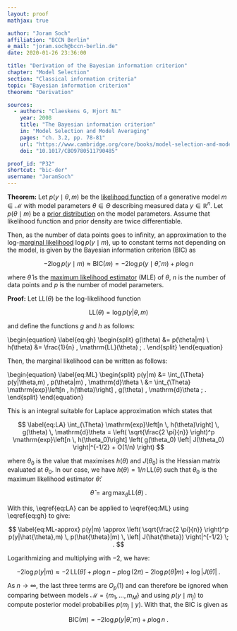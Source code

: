 ```yaml
---
layout: proof
mathjax: true

author: "Joram Soch"
affiliation: "BCCN Berlin"
e_mail: "joram.soch@bccn-berlin.de"
date: 2020-01-26 23:36:00

title: "Derivation of the Bayesian information criterion"
chapter: "Model Selection"
section: "Classical information criteria"
topic: "Bayesian information criterion"
theorem: "Derivation"

sources:
  - authors: "Claeskens G, Hjort NL"
    year: 2008
    title: "The Bayesian information criterion"
    in: "Model Selection and Model Averaging"
    pages: "ch. 3.2, pp. 78-81"
    url: "https://www.cambridge.org/core/books/model-selection-and-model-averaging/E6F1EC77279D1223423BB64FC3A12C37"
    doi: "10.1017/CBO9780511790485"

proof_id: "P32"
shortcut: "bic-der"
username: "JoramSoch"
---
```



**Theorem:** Let $p(y \mid \theta, m)$ be the [likelihood function](/D/lf.html) of a generative model $m \in \mathcal{M}$ with model parameters $\theta \in \Theta$ describing measured data $y \in \mathbb{R}^n$. Let $p(\theta \mid m)$ be a [prior distribution](/D/prior.html) on the model parameters. Assume that likelihood function and prior density are twice differentiable.

Then, as the number of data points goes to infinity, an approximation to the log-[marginal likelihood](/D/ml.html) $\log p(y \mid m)$, up to constant terms not depending on the model, is given by the Bayesian information criterion (BIC) as

$$ \label{eq:BIC}
-2 \log p(y \mid m) \approx \mathrm{BIC}(m) = -2 \log p(y \mid \hat{\theta}, m) + p \log n
$$

where $\hat{\theta}$ is the [maximum likelihood estimator](/D/mle.html) (MLE) of $\theta$, $n$ is the number of data points and $p$ is the number of model parameters.


**Proof:** Let $\mathrm{LL}(\theta)$ be the log-likelihood function

$$ \label{eq:LL}
\mathrm{LL}(\theta) = \log p(y|\theta,m)
$$

and define the functions $g$ and $h$ as follows:

\begin{equation} \label{eq:gh}
\begin{split}
g(\theta) &= p(\theta|m) \\
h(\theta) &= \frac{1}{n} \, \mathrm{LL}(\theta) \; .
\end{split}
\end{equation}

Then, the marginal likelihood can be written as follows:

\begin{equation} \label{eq:ML}
\begin{split}
p(y|m) &= \int_{\Theta} p(y|\theta,m) \, p(\theta|m) \, \mathrm{d}\theta \\
&= \int_{\Theta} \mathrm{exp}\left[n \, h(\theta)\right] \, g(\theta) \, \mathrm{d}\theta \; .
\end{split}
\end{equation}

This is an integral suitable for Laplace approximation which states that

$$ \label{eq:LA}
\int_{\Theta} \mathrm{exp}\left[n \, h(\theta)\right] \, g(\theta) \, \mathrm{d}\theta = \left( \sqrt{\frac{2 \pi}{n}} \right)^p \mathrm{exp}\left[n \, h(\theta_0)\right] \left( g(\theta_0) \left| J(\theta_0) \right|^{-1/2} + O(1/n) \right)
$$

where $\theta_0$ is the value that maximises $h(\theta)$ and $J(\theta_0)$ is the Hessian matrix evaluated at $\theta_0$. In our case, we have $h(\theta) = 1/n \, \mathrm{LL}(\theta)$ such that $\theta_0$ is the maximum likelihood estimator $\hat{\theta}$:

$$ \label{eq:MLE}
\hat{\theta} = \operatorname*{arg\,max}_\theta \mathrm{LL}(\theta) \; .
$$

With this, \eqref{eq:LA} can be applied to \eqref{eq:ML} using \eqref{eq:gh} to give:

$$ \label{eq:ML-approx}
p(y|m) \approx \left( \sqrt{\frac{2 \pi}{n}} \right)^p p(y|\hat{\theta},m) \, p(\hat{\theta}|m) \, \left| J(\hat{\theta}) \right|^{-1/2} \; .
$$

Logarithmizing and multiplying with $-2$, we have:

$$ \label{eq:LME-approx}
-2 \log p(y|m) \approx -2 \, \mathrm{LL}(\hat{\theta}) + p \log n - p \log(2 \pi) - 2 \log p(\hat{\theta}|m) + \log \left| J(\hat{\theta}) \right| \; .
$$

As $n \to \infty$, the last three terms are $O_p(1)$ and can therefore be ignored when comparing between models $\mathcal{M} = \left\lbrace m_1, \ldots, m_M \right\rbrace$ and using $p(y \mid m_j)$ to compute posterior model probabilies $p(m_j \mid y)$. With that, the BIC is given as

$$ \label{eq:BIC-qed}
\mathrm{BIC}(m) = -2 \log p(y|\hat{\theta}, m) + p \log n \; .
$$